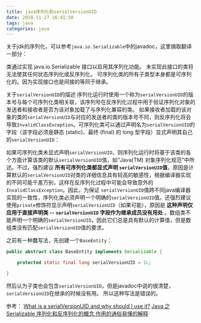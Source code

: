 ```yaml
---
title: java序列化和serialVersionUID
date: 2018-11-27 16:41:50
tags: java
categories: java
---
```


关于jdk的序列化，可以参考`java.io.Serializable`中的javadoc，这里摘取翻译一部分：

类通过实现 java.io.Serializable 接口以启用其序列化功能。
未实现此接口的类将无法使其任何状态序列化或反序列化。
可序列化类的所有子类型本身都是可序列化的。因为实现接口也是间接的等同于继承。

<!-- more -->

关于`serialVersionUID`的描述
序列化运行时使用一个称为`serialVersionUID`的版本号与每个可序列化类相关联，该序列号在反序列化过程中用于验证序列化对象的发送者和接收者是否为该对象加载了与序列化兼容的类。
如果接收者加载的该对象的类的`serialVersionUID`与对应的发送者的类的版本号不同，则反序列化将会导致`InvalidClassException`。可序列化类可以通过声明名为`serialVersionUID`的字段（该字段必须是静态 (static)、最终 (final) 的 long 型字段）显式声明其自己的`serialVersionUID`：

如果可序列化类未显式声明`serialVersionUID`，则序列化运行时将基于该类的各个方面计算该类的默认`serialVersionUID`值，如“Java(TM) 对象序列化规范”中所述。不过，强烈建议 __所有可序列化类都显式声明 `serialVersionUID`值__，原因是计算默认的`serialVersionUID`对类的详细信息具有较高的敏感性，根据编译器实现的不同可能千差万别，这样在反序列化过程中可能会导致意外的`InvalidClassException`。因此，为保证 `serialVersionUID`值跨不同java编译器实现的一致性，序列化类必须声明一个明确的`serialVersionUID`值。还强烈建议使用`private`修饰符显示声明`serialVersionUID`（如果可能），原因是 __这种声明仅应用于直接声明类 -- `serialVersionUID` 字段作为继承成员没有用处__ 。数组类不能声明一个明确的`serialVersionUID`，因此它们总是具有默认的计算值，但是数组类没有匹配`serialVersionUID`值的要求。

之前有一种蠢写法，先创建一个`BaseEntity`：
```java
public abstract class BaseEntity implements Serializable {

    protected static final long serialVersionUID = 1L;

}
```
然后认为子类也会包含`serialVersionUID`，但是javadoc中说的很清楚，`serialVersionUID`在继承的时候没有用。
所以这种写法是错误的。

参考：
[What is a serialVersionUID and why should I use it?](https://stackoverflow.com/questions/285793/what-is-a-serialversionuid-and-why-should-i-use-it)
[Java 之 Serializable 序列化和反序列化的概念,作用的通俗易懂的解释](https://blog.csdn.net/qq_27093465/article/details/78544505)
